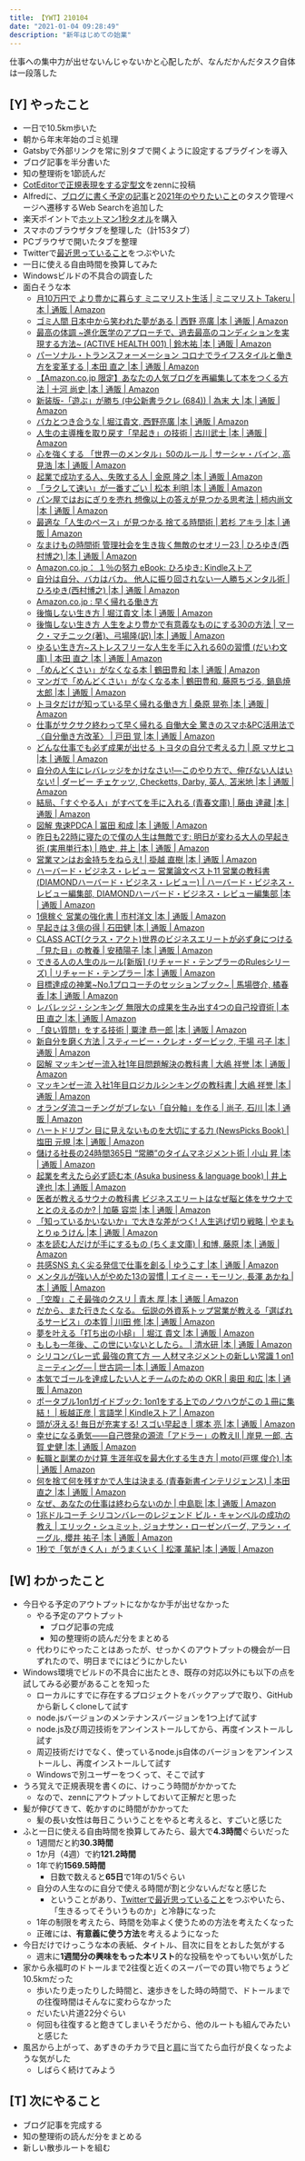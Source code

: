 ```yaml
---
title: 【YWT】210104
date: "2021-01-04 09:28:49"
description: "新年はじめての始業"
---
```


仕事への集中力が出せないんじゃないかと心配したが、なんだかんだタスク自体は一段落した

## [Y] やったこと

- 一日で10.5km歩いた
- 朝から年末年始のゴミ処理
- Gatsbyで外部リンクを常に別タブで開くように設定するプラグインを導入
- ブログ記事を半分書いた
- 知の整理術を1節読んだ
- [CotEditorで正規表現をする定型文](https://zenn.dev/camomile_cafe/scraps/d18ce2bf129623)をzennに投稿
- Alfredに、[ブログに書く予定の記事](https://github.com/LeeDDHH/blog/projects/1)と[2021年のやりたいこと](https://github.com/LeeDDHH/2021-plan/projects/1)のタスク管理ページへ遷移するWeb Searchを追加した
- 楽天ポイントで[ホットマン1秒タオル](https://item.rakuten.co.jp/towel-hotman/hc014/)を購入
- スマホのブラウザタブを整理した（計153タブ）
- PCブラウザで開いたタブを整理
- Twitterで[最近思っていること](https://twitter.com/camomile_cafe/status/1345961122952671232)をつぶやいた
- 一日に使える自由時間を換算してみた
- Windowsビルドの不具合の調査した
- 面白そうな本
  - [月10万円で より豊かに暮らす ミニマリスト生活 | ミニマリスト Takeru |本 | 通販 | Amazon](https://www.amazon.co.jp/dp/4295404101)
  - [ゴミ人間 日本中から笑われた夢がある | 西野 亮廣 |本 | 通販 | Amazon](https://www.amazon.co.jp/dp/4048968920)
  - [最高の体調 ~進化医学のアプローチで、過去最高のコンディションを実現する方法~ (ACTIVE HEALTH 001) | 鈴木祐 |本 | 通販 | Amazon](https://www.amazon.co.jp/dp/4295402125)
  - [パーソナル・トランスフォーメーション コロナでライフスタイルと働き方を変革する | 本田 直之 |本 | 通販 | Amazon](https://www.amazon.co.jp/dp/404110775X)
  - [【Amazon.co.jp 限定】あなたの人気ブログを再編集して本をつくる方法 | 十河 尚史 |本 | 通販 | Amazon](https://www.amazon.co.jp/dp/490439271X)
  - [新装版-「遊ぶ」が勝ち (中公新書ラクレ (684)) | 為末 大 |本 | 通販 | Amazon](https://www.amazon.co.jp/dp/4121506847)
  - [バカとつき合うな | 堀江貴文, 西野亮廣 |本 | 通販 | Amazon](https://www.amazon.co.jp/dp/4198647054)
  - [人生の主導権を取り戻す「早起き」の技術 | 古川武士 |本 | 通販 | Amazon](https://www.amazon.co.jp/dp/4479794905)
  - [心を強くする 「世界一のメンタル」50のルール | サーシャ・バイン, 高見浩 |本 | 通販 | Amazon](https://www.amazon.co.jp/dp/4864106975)
  - [起業で成功する人、失敗する人 | 金原 隆之 |本 | 通販 | Amazon](https://www.amazon.co.jp/dp/4866800771)
  - [「ラクして速い」が一番すごい | 松本 利明 |本 | 通販 | Amazon](https://www.amazon.co.jp/dp/4478102597)
  - [パン屋ではおにぎりを売れ 想像以上の答えが見つかる思考法 | 柿内尚文 |本 | 通販 | Amazon](https://www.amazon.co.jp/dp/4761274999)
  - [最適な「人生のペース」が見つかる 捨てる時間術 | 若杉 アキラ |本 | 通販 | Amazon](https://www.amazon.co.jp/dp/4534056974)
  - [なまけもの時間術 管理社会を生き抜く無敵のセオリー23 | ひろゆき(西村博之) |本 | 通販 | Amazon](https://www.amazon.co.jp/dp/4054067565)
  - [Amazon.co.jp： １％の努力 eBook: ひろゆき: Kindleストア](https://www.amazon.co.jp/dp/B084MF2QDM)
  - [自分は自分、バカはバカ。 他人に振り回されない一人勝ちメンタル術 | ひろゆき(西村博之) |本 | 通販 | Amazon](https://www.amazon.co.jp/dp/4797398604)
  - [Amazon.co.jp : 早く帰れる働き方](<(https://www.amazon.co.jp/dp/4866510447)>)
  - [後悔しない生き方 | 堀江貴文 |本 | 通販 | Amazon](<(https://www.amazon.co.jp/dp/486008764X)>)
  - [後悔しない生き方 人生をより豊かで有意義なものにする30の方法 | マーク・マチニック(著)、弓場隆(訳) |本 | 通販 | Amazon](<(https://www.amazon.co.jp/dp/479931050X)>)
  - [ゆるい生き方~ストレスフリーな人生を手に入れる60の習慣 (だいわ文庫) | 本田 直之 |本 | 通販 | Amazon](<(https://www.amazon.co.jp/dp/4479307974)>)
  - [「めんどくさい」がなくなる本 | 鶴田豊和 |本 | 通販 | Amazon](<(https://www.amazon.co.jp/dp/489451656X)>)
  - [マンガで「めんどくさい」がなくなる本 | 鶴田豊和, 藤原ちづる, 鍋島焼太郎 |本 | 通販 | Amazon](<(https://www.amazon.co.jp/dp/4866800720)>)
  - [トヨタだけが知っている早く帰れる働き方 | 桑原 晃弥 |本 | 通販 | Amazon](<(https://www.amazon.co.jp/dp/4866510447)>)
  - [仕事がサクサク終わって早く帰れる 自働大全 驚きのスマホ&PC活用法で〈自分働き方改革〉 | 戸田 覚 |本 | 通販 | Amazon](<(https://www.amazon.co.jp/dp/4049120305)>)
  - [どんな仕事でも必ず成果が出せる トヨタの自分で考える力 | 原 マサヒコ |本 | 通販 | Amazon](<(https://www.amazon.co.jp/dp/4478064598)>)
  - [自分の人生にレバレッジをかけなさい!―このやり方で、伸びない人はいない! | ダービー チェケッツ, Checketts, Darby, 英人, 苫米地 |本 | 通販 | Amazon](<(https://www.amazon.co.jp/dp/4837957013)>)
  - [結局、「すぐやる人」がすべてを手に入れる (青春文庫) | 藤由 達藏 |本 | 通販 | Amazon](<(https://www.amazon.co.jp/dp/4413097106)>)
  - [図解 鬼速PDCA | 冨田 和成 |本 | 通販 | Amazon](<(https://www.amazon.co.jp/dp/429540201X)>)
  - [昨日も22時に寝たので僕の人生は無敵です: 明日が変わる大人の早起き術 (実用単行本) | 皓史, 井上 |本 | 通販 | Amazon](<(https://www.amazon.co.jp/dp/4093106452)>)
  - [営業マンはお金持ちをねらえ! | 掛越 直樹 |本 | 通販 | Amazon](<(https://www.amazon.co.jp/dp/4532318912)>)
  - [ハーバード・ビジネス・レビュー 営業論文ベスト11 営業の教科書 (DIAMONDハーバード・ビジネス・レビュー) | ハーバード・ビジネス・レビュー編集部, DIAMONDハーバード・ビジネス・レビュー編集部 |本 | 通販 | Amazon](<(https://www.amazon.co.jp/dp/4478106673)>)
  - [1億稼ぐ 営業の強化書 | 市村洋文 |本 | 通販 | Amazon](<(https://www.amazon.co.jp/dp/483345081X)>)
  - [早起きは３億の得 | 石田健 |本 | 通販 | Amazon](<(https://www.amazon.co.jp/dp/4396614063)>)
  - [CLASS ACT(クラス・アクト)世界のビジネスエリートが必ず身につける「見た目」の教養 | 安積陽子 |本 | 通販 | Amazon](<(https://www.amazon.co.jp/dp/4569842461)>)
  - [できる人の人生のルール[新版] (リチャード・テンプラーのRulesシリーズ) | リチャード・テンプラー |本 | 通販 | Amazon](<(https://www.amazon.co.jp/dp/4799325345)>)
  - [目標達成の神業~No.1プロコーチのセッションブック~ | 馬場啓介, 橘春香 |本 | 通販 | Amazon](<(https://www.amazon.co.jp/dp/4884699327)>)
  - [レバレッジ・シンキング 無限大の成果を生み出す4つの自己投資術 | 本田 直之 |本 | 通販 | Amazon](<(https://www.amazon.co.jp/dp/4492042806)>)
  - [「良い質問」をする技術 | 粟津 恭一郎 |本 | 通販 | Amazon](<(https://www.amazon.co.jp/dp/4478067953)>)
  - [新自分を磨く方法 | スティービー・クレオ・ダービック, 干場 弓子 |本 | 通販 | Amazon](<(https://www.amazon.co.jp/dp/4887595123)>)
  - [図解 マッキンゼー流入社1年目問題解決の教科書 | 大嶋 祥誉 |本 | 通販 | Amazon](<(https://www.amazon.co.jp/dp/4797393939)>)
  - [マッキンゼー流 入社1年目ロジカルシンキングの教科書 | 大嶋 祥誉 |本 | 通販 | Amazon](<(https://www.amazon.co.jp/dp/4797376988)>)
  - [オランダ流コーチングがブレない「自分軸」を作る | 尚子, 石川 |本 | 通販 | Amazon](<(https://www.amazon.co.jp/dp/4822817903)>)
  - [ハートドリブン 目に見えないものを大切にする力 (NewsPicks Book) | 塩田 元規 |本 | 通販 | Amazon](<(https://www.amazon.co.jp/dp/4344035216)>)
  - [儲ける社長の24時間365日 “常勝”のタイムマネジメント術 | 小山 昇 |本 | 通販 | Amazon](<(https://www.amazon.co.jp/dp/404602383X)>)
  - [起業を考えたら必ず読む本 (Asuka business & language book) | 井上 達也 |本 | 通販 | Amazon](<(https://www.amazon.co.jp/dp/4756918557)>)
  - [医者が教えるサウナの教科書 ビジネスエリートはなぜ脳と体をサウナでととのえるのか? | 加藤 容崇 |本 | 通販 | Amazon](<(https://www.amazon.co.jp/dp/447811031X)>)
  - [「知っているかいないか」で大きな差がつく! 人生逃げ切り戦略 | やまもとりゅうけん |本 | 通販 | Amazon](<(https://www.amazon.co.jp/dp/4046047607)>)
  - [本を読む人だけが手にするもの (ちくま文庫) | 和博, 藤原 |本 | 通販 | Amazon](<(https://www.amazon.co.jp/dp/4480436677)>)
  - [共感SNS 丸く尖る発信で仕事を創る | ゆうこす |本 | 通販 | Amazon](<(https://www.amazon.co.jp/dp/4344034724)>)
  - [メンタルが強い人がやめた13の習慣 | エイミー・モーリン, 長澤 あかね |本 | 通販 | Amazon](https://www.amazon.co.jp/%E3%83%A1%E3%83%B3%E3%82%BF%E3%83%AB%E3%81%8C%E5%BC%B7%E3%81%84%E4%BA%BA%E3%81%8C%E3%82%84%E3%82%81%E3%81%9F13%E3%81%AE%E7%BF%92%E6%85%A3-%E3%82%A8%E3%82%A4%E3%83%9F%E3%83%BC%E3%83%BB%E3%83%A2%E3%83%BC%E3%83%AA%E3%83%B3/dp/406219208X)
  - [「空腹」こそ最強のクスリ | 青木 厚 |本 | 通販 | Amazon](<(https://www.amazon.co.jp/dp/4776210193)>)
  - [だから、また行きたくなる。 伝説の外資系トップ営業が教える「選ばれるサービス」の本質 | 川田 修 |本 | 通販 | Amazon](<(https://www.amazon.co.jp/dp/4478068437)>)
  - [夢を叶える「打ち出の小槌」 | 堀江 貴文 |本 | 通販 | Amazon](<(https://www.amazon.co.jp/dp/4865900926)>)
  - [もしも一年後、この世にいないとしたら。 | 清水研 |本 | 通販 | Amazon](<(https://www.amazon.co.jp/dp/486651146X)>)
  - [シリコンバレー式 最強の育て方 ― 人材マネジメントの新しい常識 1 on1ミーティング― | 世古詞一 |本 | 通販 | Amazon](<(https://www.amazon.co.jp/dp/4761272864)>)
  - [本気でゴールを達成したい人とチームのための OKR | 奥田 和広 |本 | 通販 | Amazon](<(https://www.amazon.co.jp/dp/4799324616)>)
  - [ポータブル1on1ガイドブック: 1on1をする上でのノウハウがこの１冊に集結！ | 板越正彦 | 言語学 | Kindleストア | Amazon](<(https://www.amazon.co.jp/dp/B083913L38)>)
  - [頭が冴える! 毎日が充実する! スゴい早起き | 塚本 亮 |本 | 通販 | Amazon](<(https://www.amazon.co.jp/dp/4799107771)>)
  - [幸せになる勇気――自己啓発の源流「アドラー」の教えII | 岸見 一郎, 古賀 史健 |本 | 通販 | Amazon](<(https://www.amazon.co.jp/dp/4478066116)>)
  - [転職と副業のかけ算 生涯年収を最大化する生き方 | moto(戸塚 俊介) |本 | 通販 | Amazon](<(https://www.amazon.co.jp/dp/4594082726)>)
  - [何を捨て何を残すかで人生は決まる (青春新書インテリジェンス) | 本田 直之 |本 | 通販 | Amazon](<(https://www.amazon.co.jp/dp/4413044819)>)
  - [なぜ、あなたの仕事は終わらないのか | 中島聡 |本 | 通販 | Amazon](<(https://www.amazon.co.jp/dp/4905073413)>)
  - [1兆ドルコーチ シリコンバレーのレジェンド ビル・キャンベルの成功の教え | エリック・シュミット, ジョナサン・ローゼンバーグ, アラン・イーグル, 櫻井 祐子 |本 | 通販 | Amazon](<(https://www.amazon.co.jp/dp/4478107246)>)
  - [1秒で「気がきく人」がうまくいく | 松澤 萬紀 |本 | 通販 | Amazon](<(https://www.amazon.co.jp/dp/4478068933)>)

## [W] わかったこと

- 今日やる予定のアウトプットになかなか手が出せなかった
  - やる予定のアウトプット
    - ブログ記事の完成
    - 知の整理術の読んだ分をまとめる
  - 代わりにやったことはあったが、せっかくのアウトプットの機会が一日ずれたので、明日までにはどうにかしたい
- Windows環境でビルドの不具合に出たとき、既存の対応以外にも以下の点を試してみる必要があることを知った
  - ローカルにすでに存在するプロジェクトをバックアップで取り、GitHubから新しくcloneして試す
  - node.jsバージョンのメンテナンスバージョンを1つ上げて試す
  - node.js及び周辺技術をアンインストールしてから、再度インストールし試す
  - 周辺技術だけでなく、使っているnode.js自体のバージョンをアンインストールし、再度インストールして試す
  - Windowsで別ユーザーをつくって、そこで試す
- うろ覚えで正規表現を書くのに、けっこう時間がかかってた
  - なので、zennにアウトプットしておいて正解だと思った
- 髪が伸びてきて、乾かすのに時間がかかってた
  - 髪の長い女性は毎日こういうことをやると考えると、すごいと感じた
- ふと一日に使える自由時間を換算してみたら、最大で**4.3時間**ぐらいだった
  - 1週間だと約**30.3時間**
  - 1か月（4週）で約**121.2時間**
  - 1年で約**1569.5時間**
    - 日数で数えると**65日**で1年の1/5ぐらい
  - 自分の人生なのに自分で使える時間が割と少ないんだなと感じた
    - ということがあり、[Twitterで最近思っていること](https://twitter.com/camomile_cafe/status/1345961122952671232)をつぶやいたら、「生きるってそういうものか」と冷静になった
  - 1年の制限を考えたら、時間を効率よく使うための方法を考えたくなった
  - 正確には、**有意義に使う方法**を考えるようになった
- 今日だけでけっこうな本の表紙、タイトル、目次に目をとおした気がする
  - 週末に**1週間分の興味をもった本リスト**的な投稿をやってもいい気がした
- 家から永福町のドトールまで2往復と近くのスーパーでの買い物でちょうど10.5kmだった
  - 歩いたり走ったりした時間と、速歩きをした時の時間で、ドトールまでの往復時間はそんなに変わらなかった
  - だいたい片道22分ぐらい
  - 何回も往復すると飽きてしまいそうだから、他のルートも組んでみたいと感じた
- 風呂から上がって、あずきのチカラで[目](https://www.amazon.co.jp/dp/B010NIFHRY)と[肩](https://www.amazon.co.jp/dp/B00ZTQMGLG)に当てたら血行が良くなったような気がした
  - しばらく続けてみよう

## [T] 次にやること

- ブログ記事を完成する
- 知の整理術の読んだ分をまとめる
- 新しい散歩ルートを組む
